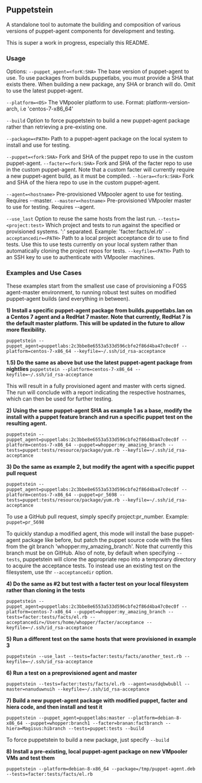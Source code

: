 ## Puppetstein

A standalone tool to automate the building and composition of various versions of puppet-agent components for development and testing.

This is super a work in progress, especially this README.

### Usage

Options:
  `--puppet_agent=<forK:SHA>`  The base version of puppet-agent to use. To use packages from builds.puppetlabs, you must provide
                               a SHA that exists there. When building a new package, any SHA or branch will do. Omit to use
                               the latest puppet-agent.

  `--platform=<OS>`            The VMpooler platform to use. Format: platform-version-arch, i.e 'centos-7-x86_64'

  `--build`                    Option to force puppetstein to build a new puppet-agent package rather than retrieving a pre-existing one.

  `--package=<PATH>`            Path to a puppet-agent package on the local system to install and use for testing.

  `--puppet=<fork:SHA>`        Fork and SHA of the puppet repo to use in the custom puppet-agent.
  `--facter=<fork:SHA>`        Fork and SHA of the facter repo to use in the custom puppet-agent. Note that a custom facter will
                              currently require a new puppet-agent build, as it must be compiled.
  `--hiera=<fork:SHA>`         Fork and SHA of the hiera repo to use in the custom puppet-agent.

  `--agent=<hostname>`          Pre-provisioned VMpooler agent to use for testing. Requires --master.
  `--master=<hostname>`         Pre-provisioned VMpooler master to use for testing. Requires --agent.

  `--use_last`                  Option to reuse the same hosts from the last run.
  `--tests=<project:test>`      Which project and tests to run against the specified or provisioned systems. ':' separated.
                              Example: 'facter:facts/el.rb'
  `--acceptancedir=<PATH>`      Path to a local project acceptance dir to use to find tests. Use this to use tests currently on
                              your local system rather than automatically cloning the project repos for tests.
  `--keyfile=<PATH>`            Path to an SSH key to use to authenticate with VMpooler machines.

### Examples and Use Cases

These examples start from the smallest use case of provisioning a FOSS agent-master environment, to running robust test
suites on modified puppet-agent builds (and everything in between).

**1) Install a specific puppet-agent package from builds.puppetlabs.lan on a Centos 7 agent and a RedHat 7 master. Note
   that currently, RedHat 7 is the default master platform. This will be updated in the future to allow more flexibility.**

`puppetstein --puppet_agent=puppetlabs:2c3bbe8e6553a533d596cbfe2f86d4ba47c0ec0f --platform=centos-7-x86_64 --keyfile=~/.ssh/id_rsa-acceptance`

**1.5) Do the same as above but use the latest puppet-agent package from nightlies**
`puppetstein --platform=centos-7-x86_64 --keyfile=~/.ssh/id_rsa-acceptance`

This will result in a fully provisioned agent and master with certs signed. The run will conclude with a report indicating
the respective hostnames, which can then be used for further testing.

**2) Using the same puppet-agent SHA as example 1 as a base, modify the install with a puppet feature branch and run a
   specific puppet test on the resulting agent.**

`puppetstein --puppet_agent=puppetlabs:2c3bbe8e6553a533d596cbfe2f86d4ba47c0ec0f --platform=centos-7-x86_64
--puppet=whopper:my_amazing_branch --tests=puppet:tests/resource/package/yum.rb --keyfile=~/.ssh/id_rsa-acceptance`

**3) Do the same as example 2, but modify the agent with a specific puppet pull request**

`puppetstein --puppet_agent=puppetlabs:2c3bbe8e6553a533d596cbfe2f86d4ba47c0ec0f --platform=centos-7-x86_64
--puppet=pr_5698 --tests=puppet:tests/resource/package/yum.rb --keyfile=~/.ssh/id_rsa-acceptance`

To use a GitHub pull request, simply specify project:pr_number. Example: `puppet=pr_5698`

To quickly standup a modified agent, this mode will install the base puppet-agent package like before, but patch the
puppet source code with the files from the git branch 'whopper:my_amazing_branch'. Note that currently this branch must
be on GitHub. Also of note, by default when specifying `--tests`, puppetstein will clone the appropriate repo into a
temporary directory to acquire the acceptance tests. To instead use an existing test on the filesystem, use thr
`--acceptancedir` option.

**4) Do the same as #2 but test with a facter test on your local filesystem rather than cloning in the tests**

`puppetstein --puppet_agent=puppetlabs:2c3bbe8e6553a533d596cbfe2f86d4ba47c0ec0f --platform=centos-7-x86_64
--puppet=whopper:my_amazing_branch --tests=facter:tests/facts/el.rb --acceptancedir=/Users/home/whopper/facter/acceptance
--keyfile=~/.ssh/id_rsa-acceptance`

**5) Run a different test on the same hosts that were provisioned in example 3**

`puppetstein --use_last --tests=facter:tests/facts/another_test.rb --keyfile=~/.ssh/id_rsa-acceptance`

**6) Run a test on a preprovisioned agent and master**

`puppetstein --tests=facter:tests/facts/el.rb --agent=nasdqbwbubll --master=nanuduwnuih --keyfile=~/.ssh/id_rsa-acceptance`

**7) Build a new puppet-agent package with modified puppet, facter and hiera code, and then install and test it**

`puppetstein --puppet_agent=puppetlabs:master --platform=debian-8-x86_64 --puppet=whopper:branch1 --facter=branan:factbranch
--hiera=Magisus:hibranch --tests=puppet:tests --build`

To force puppetstein to build a new package, just specify `--build`

**8) Install a pre-existing, local puppet-agent package on new VMpooler VMs and test them**

`puppetstein --platform=debian-8-x86_64 --package=/tmp/puppet-agent.deb --tests=facter:tests/facts/el.rb`
